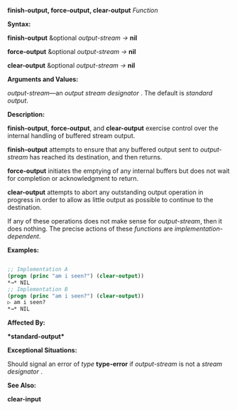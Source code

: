 **finish-output, force-output, clear-output** *Function* 



**Syntax:** 



**finish-output** &amp;optional *output-stream →* **nil** 



**force-output** &amp;optional *output-stream →* **nil** 



**clear-output** &amp;optional *output-stream →* **nil** 



**Arguments and Values:** 



*output-stream*—an *output stream designator* . The default is *standard output*. 



**Description:** 



**finish-output**, **force-output**, and **clear-output** exercise control over the internal handling of buffered stream output. 



**finish-output** attempts to ensure that any buffered output sent to *output-stream* has reached its destination, and then returns. 



**force-output** initiates the emptying of any internal buffers but does not wait for completion or acknowledgment to return. 



**clear-output** attempts to abort any outstanding output operation in progress in order to allow as little output as possible to continue to the destination. 



If any of these operations does not make sense for *output-stream*, then it does nothing. The precise actions of these *functions* are *implementation-dependent*. 







 



 



**Examples:**
```lisp

;; Implementation A 
(progn (princ "am i seen?") (clear-output)) 
*→* NIL 
;; Implementation B 
(progn (princ "am i seen?") (clear-output)) 
▷ am i seen? 
*→* NIL 

```
**Affected By:** 



**\*standard-output\*** 



**Exceptional Situations:** 



Should signal an error of *type* **type-error** if *output-stream* is not a *stream designator* . 



**See Also:** 



**clear-input** 



